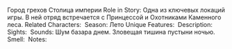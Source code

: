Город грехов
Столица империи
Role in Story: Одна из ключевых локаций игры. В ней отряд встречается с Принцессой и Охотниками Каменного леса.
Related Characters: 
Season: Лето
Unique Features: 
Description: 
Sights: 
Sounds: Шум базара днем. Зловещая тишина пустыни ночью.
Smell: 
Notes:

